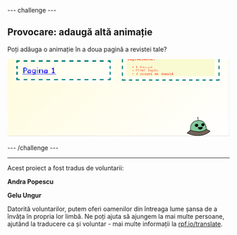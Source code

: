 --- challenge ---

## Provocare: adaugă altă animație

Poți adăuga o animație în a doua pagină a revistei tale?

![captură de ecran](images/magazine-animation-challenge.png)

--- /challenge ---

***
Acest proiect a fost tradus de voluntarii:

**Andra Popescu**

**Gelu Ungur**

Datorită voluntarilor, putem oferi oamenilor din întreaga lume șansa de a învăța în propria lor limbă. Ne poți ajuta să ajungem la mai multe persoane, ajutând la traducere ca și voluntar - mai multe informații la [rpf.io/translate](https://rpf.io/translate).